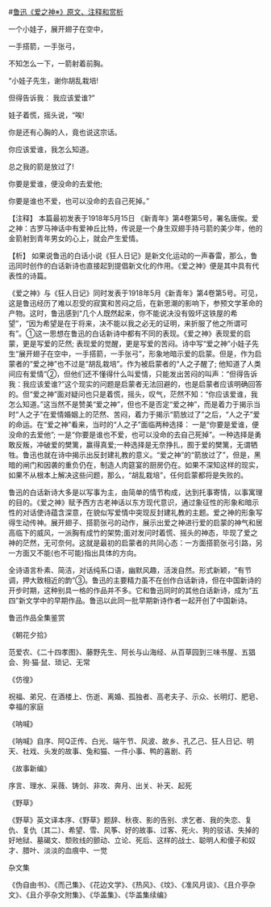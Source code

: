 #[鲁迅《爱之神※》原文、注释和赏析](https://www.vrrw.net/wx/9296.html)

一个小娃子，展开翅子在空中，

一手搭箭，一手张弓，

不知怎么一下，一箭射着前胸。

“小娃子先生，谢你胡乱栽培!

但得告诉我： 我应该爱谁?”

娃子着慌，摇头说，“唉!

你是还有心胸的人，竟也说这宗话。

你应该爱谁，我怎么知道。

总之我的箭是放过了!

你要是爱谁，便没命的去爱他;

你要是谁也不爱，也可以没命的去自己死掉。”

【注释】 本篇最初发表于1918年5月15日 《新青年》第4卷第5号，署名唐俟。爱之神：古罗马神话中有爱神丘比特，传说是一个身生双翅手持弓箭的美少年，他的金箭射到青年男女的心上，就会产生爱情。



【析】 如果说鲁迅的白话小说《狂人日记》是新文化运动的一声春雷，那么，鲁迅同时创作的白话新诗也直接起到提倡新文化的作用。《爱之神》便是其中具有代表性的诗篇。

《爱之神》与《狂人日记》同时发表于1918年5月《新青年》第4卷第5号。可见，这是鲁迅经历了难以忍受的寂寞和苦闷之后，在新思潮的影响下，参预文学革命的产物。这时，鲁迅感到“几个人既然起来，你不能说决没有毁坏这铁屋的希望”，“因为希望是在于将来，决不能以我之必无的证明，来折服了他之所谓可有”。①这一思想在鲁迅的白话新诗中都有不同的表现。《爱之神》表现爱的启蒙，更是写爱的茫然; 表现爱的觉醒，更是写爱的苦闷。诗中写“爱之神”小娃子先生“展开翅子在空中，一手搭箭，一手张弓”，形象地暗示爱的启蒙。但是，作为启蒙者的“爱之神”也不过是“胡乱栽培”。作为被启蒙者的“人之子醒了; 他知道了人类间应有爱情”②，但他们还不懂得什么叫爱情，只能发出苦闷的叫声：“但得告诉我：我应该爱谁?”这个现实的问题是启蒙者无法回避的，也是启蒙者应该明确回答的。但“爱之神”面对疑问也只是着慌，摇头，叹气，茫然不知：“你应该爱谁，我怎么知道。”这当然不是赞美“爱之神”，但也不是否定“爱之神”，而是着力于揭示当时“人之子”在爱情婚姻上的茫然、苦闷，着力于揭示“箭放过了”之后，“人之子”爱的命运。在“爱之神”看来，当时的“人之子”面临两种选择： 一是“你要是爱谁，便没命的去爱他”; 一是“你要是谁也不爱，也可以没命的去自己死掉”。一种选择是勇敢反叛，冲破爱的樊篱，赢得真爱;一种选择是无奈挣扎，囿于爱的樊篱，无谓牺牲。鲁迅也就在诗中揭示出反封建礼教的意义。“爱之神”的“箭放过了”，但是，黑暗的闸门和因袭的重负仍在，制造人肉筵宴的厨房仍在。如果不深知这样的现实，如果不从根本上解决这些问题，那么，“胡乱栽培”，任何启蒙都将是失败的。

鲁迅的白话新诗大多是以写事为主，由简单的情节构成，达到托事寄情，以事寓理的目的。《爱之神》赋予西方古老神话以东方现代意识，通过象征性的形象和暗示性的对话使诗蕴含深意，在貌似写爱情中突现反封建礼教的主题。爱之神的形象写得生动传神。展开翅子、搭箭张弓的动作，展示出爱之神进行爱的启蒙的神气和居高临下的威风，一派胸有成竹的架势;面对发问时着慌、摇头的神态，毕现了爱之神的茫然，无可奈何。这就是最初的启蒙者的共同心态：一方面搭箭张弓引路，另一方面又不能(也不可能)指出具体的方向。

全诗语言朴素、简洁，对话纯系口语，幽默风趣，活泼自然。形式新颖，“有节调，押大致相近的韵”③。鲁迅的主要精力虽不在创作白话新诗，但在中国新诗的开步时期，这种别具一格的作品并不多。它和鲁迅同时的其他白话新诗，成为“五四”新文学中的早期作品。鲁迅以此同一批早期新诗作者一起开创了中国新诗。

鲁迅作品全集鉴赏

《朝花夕拾》

范爱农、《二十四孝图》、藤野先生、阿长与山海经、从百草园到三味书屋、五猖会、狗·猫·鼠、琐记、无常

《仿徨》

祝福、弟兄、在酒楼上、伤逝、离婚、孤独者、高老夫子、示众、长明灯、肥皂、幸福的家庭

《呐喊》

《呐喊》自序、阿Q正传、白光、端午节、风波、故乡、孔乙己、狂人日记、明天、社戏、头发的故事、兔和猫、一件小事、鸭的喜剧、药

《故事新编》

序言、理水、采薇、铸剑、非攻、奔月、出关、补天、起死

《野草》

《野草》英文译本序、《野草》题辞、秋夜、影的告别、求乞者、我的失恋、复仇、复仇〔其二〕、希望、雪、风筝、好的故事、过客、死火、狗的驳诘、失掉的好地狱、墓碣文、颓败线的颤动、立论、死后、这样的战士、聪明人和傻子和奴才、腊叶、淡淡的血痕中、一觉

杂文集

《伪自由书》、《而己集》、《花边文学》、《热风》、《坟》、《准风月谈》、《且介亭杂文》、《且介亭杂文附集》、《华盖集》、《华盖集续编》

